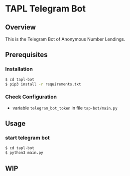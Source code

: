 # TAPL Telegram Bot

## Overview

This is the Telegram Bot of Anonymous Number Lendings.

## Prerequisites

### Installation

```bash
$ cd tapl-bot
$ pip3 install -r requirements.txt
```

### Check Configuration

- variable `telegram_bot_token` in file `tap-bot/main.py`

## Usage

### start telegram bot

```bash
$ cd tapl-bot
$ python3 main.py
```

## WIP
